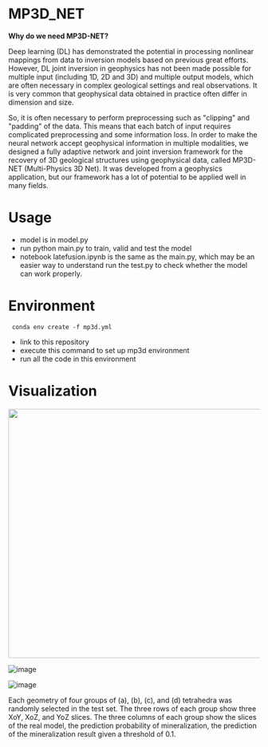 # MP3D_NET

**Why do we need MP3D-NET?**

Deep learning (DL) has demonstrated the potential in processing nonlinear mappings from data to inversion models based on previous great efforts. However, DL joint inversion in geophysics has not been made possible for multiple input (including 1D, 2D and 3D) and multiple output models, which are often necessary in complex geological settings and real observations. It is very common that geophysical data obtained in practice often differ in dimension and size. 

So, it is often necessary to perform preprocessing such as "clipping" and "padding" of the data. This means that each batch of input requires complicated preprocessing and some information loss. In order to make the neural network accept geophysical information in multiple modalities, we designed a fully adaptive network and joint inversion framework for the recovery of 3D geological structures using geophysical data, called MP3D-NET (Multi-Physics 3D Net). It was developed from a geophysics application, but our framework has a lot of potential to be applied well in many fields.

# Usage

- model is in model.py
- run python main.py to train, valid and test the model
- notebook latefusion.ipynb is the same as the main.py, which may be an easier way to understand
run the test.py to check whether the model can work properly.

# Environment
```  conda env create -f mp3d.yml  ```
- link to this repository 
- execute this command to set up mp3d environment 
- run all the code in this environment

# Visualization

<img src="https://github.com/wwwnnnyyy/MP3D_NET/assets/61683792/a3720d5a-2e36-42c1-84b0-cf26f23d4d15" width="600" height="500">

![image](https://github.com/wwwnnnyyy/MP3D_NET/assets/61683792/91540836-d19e-41fa-815c-6e2e40573034)

![image](https://github.com/wwwnnnyyy/MP3D_NET/assets/61683792/faca6314-f461-471c-b8f1-3b642b5ab3f4)

Each geometry of four groups of (a), (b), (c), and (d) tetrahedra was randomly selected in the test set. 
The three rows of each group show three XoY, XoZ, and YoZ slices.
The three columns of each group show the slices of the real model, the prediction probability of mineralization, the prediction of the mineralization result given a threshold of 0.1.

